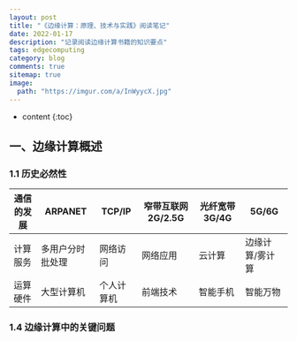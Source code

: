 ```yaml
---
layout: post
title: "《边缘计算：原理、技术与实践》阅读笔记"
date: 2022-01-17
description: "记录阅读边缘计算书籍的知识要点"
tags: edgecomputing
category: blog
comments: true
sitemap: true
image:
  path: "https://imgur.com/a/InWyycX.jpg"
---
```

* content
{:toc}

## 一、边缘计算概述

### 1.1 历史必然性

|通信的发展|ARPANET|TCP/IP|窄带互联网2G/2.5G|光纤宽带3G/4G|5G/6G|
|----|----|----|----|----|----|
计算服务|多用户分时批处理|网络访问|网络应用|云计算|边缘计算/雾计算|
|运算硬件|大型计算机|个人计算机|前端技术|智能手机|智能万物|

### 1.4 边缘计算中的关键问题

